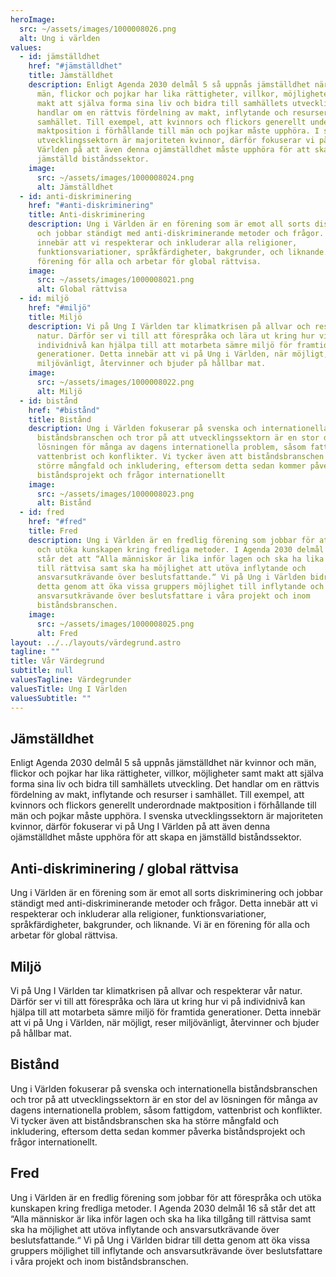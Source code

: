 ```yaml
---
heroImage:
  src: ~/assets/images/1000008026.png
  alt: Ung i världen
values:
  - id: jämställdhet
    href: "#jämställdhet"
    title: Jämställdhet
    description: Enligt Agenda 2030 delmål 5 så uppnås jämställdhet när kvinnor och
      män, flickor och pojkar har lika rättigheter, villkor, möjligheter samt
      makt att själva forma sina liv och bidra till samhällets utveckling. Det
      handlar om en rättvis fördelning av makt, inflytande och resurser i
      samhället. Till exempel, att kvinnors och flickors generellt underordnade
      maktposition i förhållande till män och pojkar måste upphöra. I svenska
      utvecklingssektorn är majoriteten kvinnor, därför fokuserar vi på Ung I
      Världen på att även denna ojämställdhet måste upphöra för att skapa en
      jämställd biståndssektor.
    image:
      src: ~/assets/images/1000008024.png
      alt: Jämställdhet
  - id: anti-diskriminering
    href: "#anti-diskriminering"
    title: Anti-diskriminering
    description: Ung i Världen är en förening som är emot all sorts diskriminering
      och jobbar ständigt med anti-diskriminerande metoder och frågor. Detta
      innebär att vi respekterar och inkluderar alla religioner,
      funktionsvariationer, språkfärdigheter, bakgrunder, och liknande. Vi är en
      förening för alla och arbetar för global rättvisa.
    image:
      src: ~/assets/images/1000008021.png
      alt: Global rättvisa
  - id: miljö
    href: "#miljö"
    title: Miljö
    description: Vi på Ung I Världen tar klimatkrisen på allvar och respekterar vår
      natur. Därför ser vi till att förespråka och lära ut kring hur vi på
      individnivå kan hjälpa till att motarbeta sämre miljö för framtida
      generationer. Detta innebär att vi på Ung i Världen, när möjligt, reser
      miljövänligt, återvinner och bjuder på hållbar mat.
    image:
      src: ~/assets/images/1000008022.png
      alt: Miljö
  - id: bistånd
    href: "#bistånd"
    title: Bistånd
    description: Ung i Världen fokuserar på svenska och internationella
      biståndsbranschen och tror på att utvecklingssektorn är en stor del av
      lösningen för många av dagens internationella problem, såsom fattigdom,
      vattenbrist och konflikter. Vi tycker även att biståndsbranschen ska ha
      större mångfald och inkludering, eftersom detta sedan kommer påverka
      biståndsprojekt och frågor internationellt
    image:
      src: ~/assets/images/1000008023.png
      alt: Bistånd
  - id: fred
    href: "#fred"
    title: Fred
    description: Ung i Världen är en fredlig förening som jobbar för att förespråka
      och utöka kunskapen kring fredliga metoder. I Agenda 2030 delmål 16 så
      står det att “Alla människor är lika inför lagen och ska ha lika tillgång
      till rättvisa samt ska ha möjlighet att utöva inflytande och
      ansvarsutkrävande över beslutsfattande.“ Vi på Ung i Världen bidrar till
      detta genom att öka vissa gruppers möjlighet till inflytande och
      ansvarsutkrävande över beslutsfattare i våra projekt och inom
      biståndsbranschen.
    image:
      src: ~/assets/images/1000008025.png
      alt: Fred
layout: ../../layouts/värdegrund.astro
tagline: ""
title: Vår Värdegrund
subtitle: null
valuesTagline: Värdegrunder
valuesTitle: Ung I Världen
valuesSubtitle: ""
---
```


  ## Jämställdhet

  Enligt Agenda 2030 delmål 5 så uppnås jämställdhet när kvinnor och män, flickor och pojkar har lika rättigheter, villkor, möjligheter samt makt att själva forma sina liv och bidra till samhällets utveckling. Det handlar om en rättvis fördelning av makt, inflytande och resurser i samhället. Till exempel, att kvinnors och flickors generellt underordnade maktposition i förhållande till män och pojkar måste upphöra. I svenska utvecklingssektorn är majoriteten kvinnor, därför fokuserar vi på Ung I Världen på att även denna ojämställdhet måste upphöra för att skapa en jämställd biståndssektor.

  ## Anti-diskriminering / global rättvisa

  Ung i Världen är en förening som är emot all sorts diskriminering och jobbar ständigt med anti-diskriminerande metoder och frågor. Detta innebär att vi respekterar och inkluderar alla religioner, funktionsvariationer, språkfärdigheter, bakgrunder, och liknande. Vi är en förening för alla och arbetar för global rättvisa.

  ## Miljö

  Vi på Ung I Världen tar klimatkrisen på allvar och respekterar vår natur. Därför ser vi till att förespråka och lära ut kring hur vi på individnivå kan hjälpa till att motarbeta sämre miljö för framtida generationer. Detta innebär att vi på Ung i Världen, när möjligt, reser miljövänligt, återvinner och bjuder på hållbar mat.

  ## Bistånd

  Ung i Världen fokuserar på svenska och internationella biståndsbranschen och tror på att utvecklingssektorn är en stor del av lösningen för många av dagens internationella problem, såsom fattigdom, vattenbrist och konflikter. Vi tycker även att biståndsbranschen ska ha större mångfald och inkludering, eftersom detta sedan kommer påverka biståndsprojekt och frågor internationellt.

  ## Fred

  Ung i Världen är en fredlig förening som jobbar för att förespråka och utöka kunskapen kring fredliga metoder. I Agenda 2030 delmål 16 så står det att “Alla människor är lika inför lagen och ska ha lika tillgång till rättvisa samt ska ha möjlighet att utöva inflytande och ansvarsutkrävande över beslutsfattande.“ Vi på Ung i Världen bidrar till detta genom att öka vissa gruppers möjlighet till inflytande och ansvarsutkrävande över beslutsfattare i våra projekt och inom biståndsbranschen.